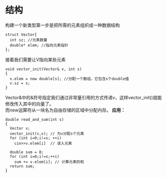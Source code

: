 # 结构
构建一个新类型第一步是把所需的元素组织成一种数据结构
```
struct Vector{
  int sz; //元素数量
  double* elem; //指向元素指针
};
```

接着我们需要让V指向某些元素
```
void vector_init(Vector& v, int s)
{
  v.elem = new double[s]; //分配一个数组，它包含s个double值
  v.sz = s;
}
```

Vector&中的&符号指定我们通过非常量引用的方式传递v，这样vector_init()就能修改传入其中的向量了。  
而new运算符从一块名为自由存储的区域中分配内存。
**应用：** 
```
double read_and_sum(int s)
{
  Vector v;
  vector_init(v,s); // 为v分配s个元素
  for (int i=0;i!=s; ++i)
    cin>>v.elem[i]  // 读入元素
    
  double sum = 0;
  for (int i=0;i!=s;++i)
    sum += v.elem[i]; // 计算元素的和
  return sum;
}
```
